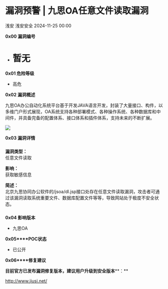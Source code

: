 #  漏洞预警 | 九思OA任意文件读取漏洞   
浅安  浅安安全   2024-11-25 00:00  
  
**0x00 漏洞编号**  
- # 暂无  
  
**0x01 危险等级**  
- 高危  
  
**0x02 漏洞概述**  
  
九思OA办公自动化系统平台基于开发JAVA语言开发，封装了大量接口、构件，以多维门户形式展现，OA系统支持各种部署模式、各种操作系统、各种数据库和中间件，并具备完备的配置体系、接口体系和插件体系，支持未来的不断扩展。  
  
![](https://mmbiz.qpic.cn/sz_mmbiz_png/7stTqD182SUa31NzHTaaCIE7AEkrcLPY19woVFm92BcBkqLZMpqoPl9Rc4PBnWbibQHDRRaevxJNIKjxIWLdLlw/640?wx_fmt=other&from=appmsg&tp=webp&wxfrom=5&wx_lazy=1&wx_co=1 "")  
  
**0x03 漏洞详情**  
###   
###   
  
**漏洞类型：**  
任意文件读取  
  
**影响：**  
获取敏感信息  
  
**简述：**  
北京九思协同办公软件的/jsoa/dl.jsp接口处存在任意文件读取漏洞，攻击者可通过该漏洞读取系统重要文件、数据库配置文件等等，导致网站处于极度不安全状态。  
###   
  
**0x04 影响版本**  
- 九思OA  
  
**0x05****POC状态**  
- 已公开  
  
**0x06****修复建议**  
  
**目前官方已发布漏洞修复版本，建议用户升级到安全版本****：**  
  
http://www.jiusi.net/  
  
  
  
